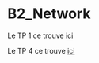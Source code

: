 # B2_Network


Le TP 1 ce trouve [ici](https://github.com/StevenDias33/B2_Network/tree/master/TP%201)

Le TP 4 ce trouve [ici](https://github.com/StevenDias33/B2_Network/tree/master/TP%204)
